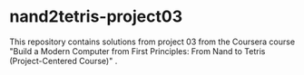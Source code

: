 # nand2tetris-project03
This repository contains solutions from project 03 from the Coursera course "Build a Modern Computer from First Principles: From Nand to Tetris (Project-Centered Course)" .
